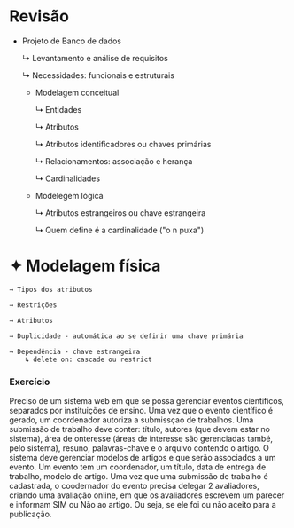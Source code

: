 # Revisão
* Projeto de Banco de dados
  
   ↳ Levantamento e análise de requisitos
 
   ↳ Necessidades: funcionais e estruturais
  
  * Modelagem conceitual
    
     ↳ Entidades
    
     ↳ Atributos
    
     ↳ Atributos identificadores ou chaves primárias
    
     ↳ Relacionamentos: associação e herança
    
     ↳ Cardinalidades
      
  * Modelegem lógica
    
     ↳ Atributos estrangeiros ou chave estrangeira
    
     ↳ Quem define é a cardinalidade ("o n puxa")
  
# ✦ Modelagem física
    → Tipos dos atributos
    
    → Restrições
    
    → Atributos
    
    → Duplicidade - automática ao se definir uma chave primária
    
    → Dependência - chave estrangeira
        ↳ delete on: cascade ou restrict

### Exercício
Preciso de um sistema web em que se possa gerenciar eventos cientificos, separados por instituições de ensino. Uma vez que o evento científico é gerado, um coordenador autoriza a submissçao de trabalhos. Uma submissão de trabalho deve conter: título, autores (que devem estar no sistema), área de onteresse (áreas de interesse são gerenciadas també, pelo sistema), resuno, palavras-chave e o arquivo contendo o artigo. O sistema deve gerenciar modelos de artigos e que serão associados a um evento. Um evento tem um coordenador, um título, data de entrega de trabalho, modelo de artigo. Uma vez que uma submissão de trabalho é cadastrada, o coodernador do evento precisa delegar 2 avaliadores, criando uma avaliação online, em que os avaliadores escrevem um parecer e informam SIM ou Não ao artigo. Ou seja, se ele foi ou não aceito para a publicação.
